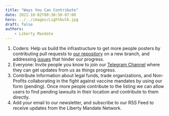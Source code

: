 ```yaml
---
title: "Ways You Can Contribute"
date: 2021-10-02T00:38:50-07:00
hero: ../../images/Lightbulb.jpg
draft: false
authors:
    - Liberty Mandate
---
```


1. Coders: Help us build the infrastructure to get more people posters by contributing pull requests to [our repository](https://github.com/alexstouffer/LibertyMandate) on a new branch, and addressing [issues](https://github.com/alexstouffer/LibertyMandate/issues) that hinder our progress.
2. Everyone: Invite people you know to join our [Telegram Channel](https://t.me/SoCalMandateProtest) where they can get updates from us as things progress.
3. Contribute Information about legal funds, trade organizations, and Non-Profits collaborating in the fight against vaccine mandates by using our form (pending). Once more people contribute to the listing we can allow users to find pending lawsuits in their location and contribute to them directly.
4. Add your email to our newsletter, and subscribe to our RSS Feed to receive updates from the Liberty Mandate Network.